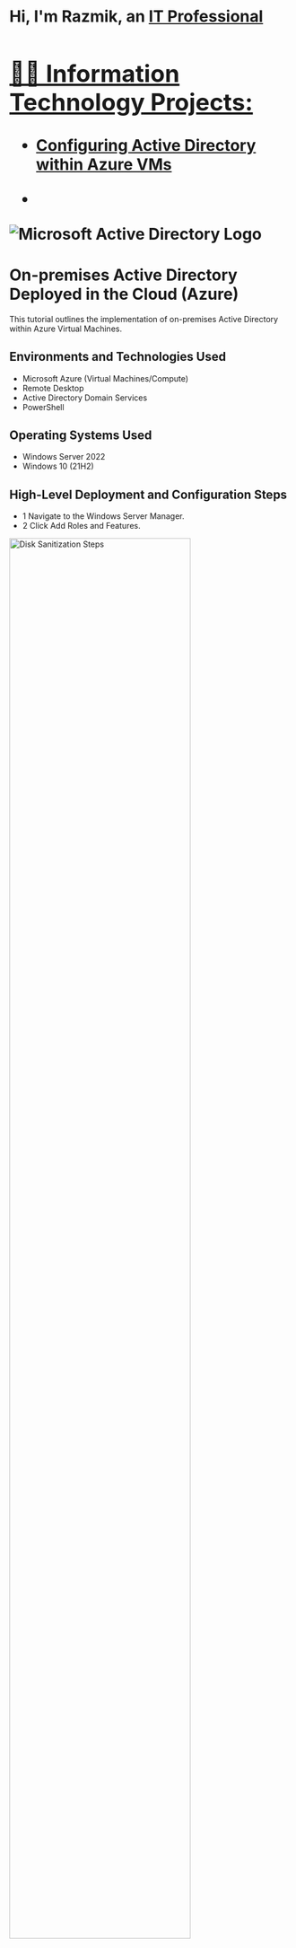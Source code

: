 <h1>Hi, I'm Razmik, an <a href="https://linkedin.com/in/RazmikAlexander">IT Professional

<h2>👨‍💻 Information Technology Projects:</h2>
  
  - [Configuring Active Directory within Azure VMs](https://github.com/RazmikAlexander/RazmikAlexander/configure-ad)
  - <p align="center">
<img src="https://i.imgur.com/pU5A58S.png" alt="Microsoft Active Directory Logo"/>
</p>

<h1>On-premises Active Directory Deployed in the Cloud (Azure)</h1>
This tutorial outlines the implementation of on-premises Active Directory within Azure Virtual Machines.<br />


<h2>Environments and Technologies Used</h2>

- Microsoft Azure (Virtual Machines/Compute)
- Remote Desktop
- Active Directory Domain Services
- PowerShell

<h2>Operating Systems Used </h2>

- Windows Server 2022
- Windows 10 (21H2)

<h2>High-Level Deployment and Configuration Steps</h2>

- 1 Navigate to the Windows Server Manager.
- 2 Click Add Roles and Features.
    
<p>
<img src="https://www.ibm.com/docs/en/STXKQY_BDA_SHR/bl1bda72.jpg" height="80%" width="80%" alt="Disk Sanitization Steps"/h2>
</p>
<p>
- 3 It will open Add Roles and Features, wizard. Click Next.
</p>
</p>
<br />

<p>
<img src="https://i.imgur.com/YRWnXtl.jpg" height="80%" width="80%" alt=<>
</p>
<p>
- 4 Select the server from the server pool and click Next.
</p>
<img src="https://i.imgur.com/loqxzX2.jpg" height="80%" width="80%" alt=<>
<br />

<p>
- 5 Click the Checkbox to select Active Directory Domain Services.
</p>  
<img src="https://i.imgur.com/IpcbfPO.jpg" height="80%" width="80%" alt=<>

</p>
<p>

<p>
- 6 On the popup Window, just click Add Features.
</p>
<img src="https://i.imgur.com/i49BWn8.jpg" height="80%" width="80%" alt=<>

</p>
<p>

<p>
- 7 On the description window of Active Directory Domain Services, click Next.
</p>
<img src="https://i.imgur.com/bJb2T5W.jpg" height="80%" width="80%" alt=<>
</p>
<p>

















